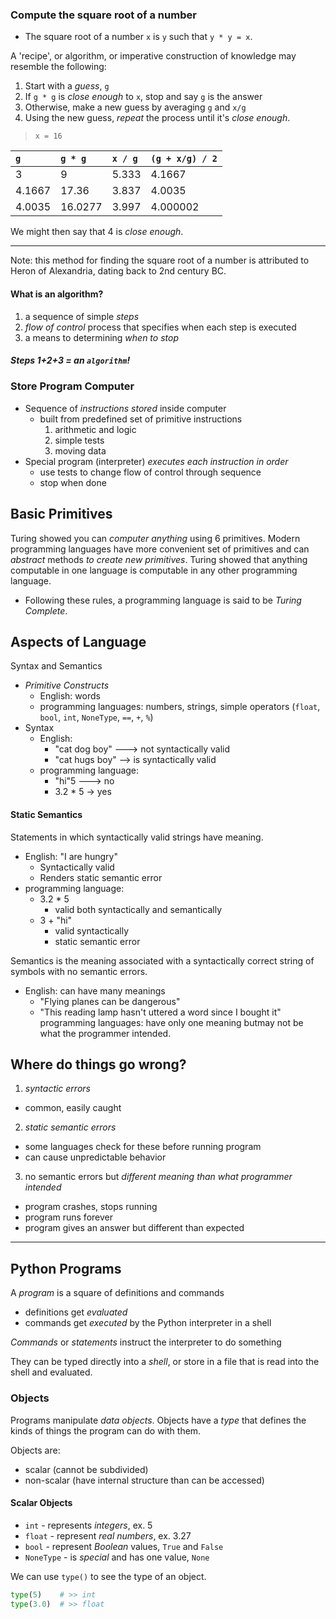 ### Compute the square root of a number

- The square root of a number `x` is `y` such that `y * y = x`.

A 'recipe', or algorithm, or imperative construction of knowledge may resemble the following:

1) Start with a _guess_, `g`
2) If `g * g` is *close enough* to `x`, stop and say `g` is the answer
3) Otherwise, make a new guess by averaging `g` and `x/g`
4) Using the new guess, *repeat* the process until it's _close enough_.

> `x = 16`

| `g`    | `g * g` | `x / g` | `(g + x/g) / 2` |
|:-------|:--------|:--------|:----------------|
| 3      | 9       | 5.333   | 4.1667          |
| 4.1667 | 17.36   | 3.837   | 4.0035          |
| 4.0035 | 16.0277 | 3.997   | 4.000002        |

We might then say that 4 is _close enough_.

---

Note: this method for finding the square root of a number is attributed to Heron of Alexandria, dating back to 2nd century BC.

#### What is an algorithm?

1) a sequence of simple *steps*
2) *flow of control* process that specifies when each step is executed
3) a means to determining *when to stop*

##### Steps 1+2+3 = an `algorithm`!

### Store Program Computer

- Sequence of *instructions stored* inside computer
  - built from predefined set of primitive instructions
    1) arithmetic and logic
    2) simple tests
    3) moving data
- Special program (interpreter) *executes each instruction in order*
  - use tests to change flow of control through sequence
  - stop when done

## Basic Primitives

Turing showed you can *computer anything* using 6 primitives. Modern programming languages have more convenient set of primitives and can *_abstract_* methods *to create new primitives*. Turing showed that anything computable in one language is computable in any other programming language.

- Following these rules, a programming language is said to be *Turing Complete*.

## Aspects of Language

Syntax and Semantics

- *Primitive Constructs*
  - English: words
  - programming languages: numbers, strings, simple operators (`float`, `bool`, `int`, `NoneType`, `==`, `+`, `%`)
- Syntax
  - English:
    - "cat dog boy" ---> not syntactically valid
    - "cat hugs boy" --> is syntactically valid
  - programming language:
    - "hi"5 ---> no
    - 3.2 * 5 -> yes

#### Static Semantics

Statements in which syntactically valid strings have meaning.

- English: "I are hungry"
  - Syntactically valid
  - Renders static semantic error
- programming language:
  - 3.2 * 5
    - valid both syntactically and semantically
  - 3 + "hi"
    - valid syntactically
    - static semantic error

Semantics is the meaning associated with a syntactically correct string of symbols with no semantic errors.

- English: can have many meanings
  - "Flying planes can be dangerous"
  - "This reading lamp hasn't uttered a word since I bought it"
programming languages: have only one meaning butmay not be what the programmer intended.

## Where do things go wrong?

1) *syntactic errors*
  - common, easily caught
2) *static semantic errors*
  - some languages check for these before running program
  - can cause unpredictable behavior
3) no semantic errors but *different meaning than what programmer intended*
  - program crashes, stops running
  - program runs forever
  - program gives an answer but different than expected

---

## Python Programs

A *program* is a square of definitions and commands
  - definitions get _evaluated_
  - commands get _executed_ by the Python interpreter in a shell

*Commands* or _statements_ instruct the interpreter to do something

They can be typed directly into a *shell*, or store in a file that is read into the shell and evaluated.

### Objects

Programs manipulate *data objects*. Objects have a *type* that defines the kinds of things the program can do with them.

Objects are:
  - scalar (cannot be subdivided)
  - non-scalar (have internal structure than can be accessed)

#### Scalar Objects

- `int` - represents *integers*, ex. 5
- `float` - represent *real numbers*, ex. 3.27
- `bool` - represent *Boolean* values, `True` and `False`
- `NoneType` - is *special* and has one value, `None`

We can use `type()` to see the type of an object.
```python
type(5)    # >> int
type(3.0)  # >> float
```
